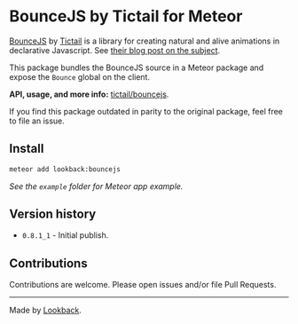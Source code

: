 # BounceJS by Tictail for Meteor

[BounceJS](http://bouncejs.com/) by [Tictail](http://tictail.com/) is a library for creating natural and alive animations in declarative Javascript. See [their blog post on the subject](https://medium.com/tictail-makers/giving-animations-life-8b20165224c5).

This package bundles the BounceJS source in a Meteor package and expose the `Bounce` global on the client.

**API, usage, and more info:** [tictail/bouncejs](https://github.com/tictail/bounce.js).

If you find this package outdated in parity to the original package, feel free to file an issue.

## Install

```bash
meteor add lookback:bouncejs
```

*See the `example` folder for Meteor app example.*

## Version history

- `0.8.1_1` - Initial publish.

## Contributions

Contributions are welcome. Please open issues and/or file Pull Requests.

***

Made by [Lookback](http://lookback.io).
